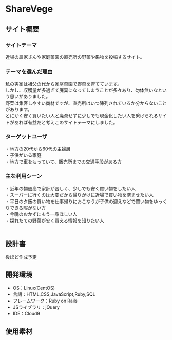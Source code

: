# ShareVege
## サイト概要
### サイトテーマ
近場の農家さんや家庭菜園の直売所の野菜や果物を投稿するサイト。

### テーマを選んだ理由
私の実家は祖父の代から家庭菜園で野菜を育てています。  
しかし、収穫量が多過ぎて廃棄になってしまうことが多々あり、勿体無いなという思いがありました。  
野菜は集客しやすい商材ですが、直売所はいつ陳列されているか分からないことがあります。  
とにかく安く買いたい人と廃棄せずに少しでも現金化したい人を繋げられるサイトがあれば有益だと考えこのサイトテーマにしました。
​
### ターゲットユーザ
・地方の20代から60代の主婦層  
・子供がいる家庭  
・地方で車をもっていて、販売所までの交通手段がある方  


### 主な利用シーン
・近年の物価高で家計が苦しく、少しでも安く買い物をしたい人  
・スーパーに行くのは大変だから帰りがけに近場で買い物を済ませたい人  
・平日の夕飯の買い物を仕事帰りにおこなうが子供の迎えなどで買い物をゆっくりできる暇がない方  
・今晩のおかずにもう一品ほしい人  
・採れたての野菜が安く買える情報を知りたい人  
​
## 設計書
後ほど作成予定
​
## 開発環境
- OS：Linux(CentOS)
- 言語：HTML,CSS,JavaScript,Ruby,SQL
- フレームワーク：Ruby on Rails
- JSライブラリ：jQuery
- IDE：Cloud9
​
## 使用素材
<!-- - 外部サービスの画像素材・音声素材を使用した場合は、必ずサービス名とURLを明記してください。 -->
<!-- - アプリケーションの実装に使用したgem/bootstrapのリファレンスなどの記載は不要です。 -->
<!-- - 使用しない場合は、使用素材の項目をREADMEから削除してください。 -->
<!-- - 架空の団体・題材を前提にポートフォリオを制作する場合、下記のテンプレートを当項目内に記載しましょう。 -->
<!-- 【テンプレート】 -->
<!-- 著作権を考慮し、架空のデータを扱う予定です。 -->
<!-- なお今後、実在するデータを利用する際には、事前に著作権保持者と契約を結んだ上で利用します。 -->